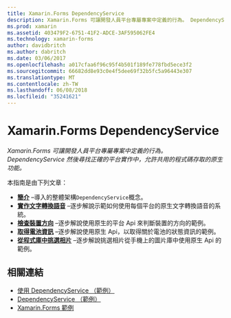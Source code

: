 ```yaml
---
title: Xamarin.Forms DependencyService
description: Xamarin.Forms 可讓開發人員平台專屬專案中定義的行為。 DependencyService 然後尋找正確的平台實作中，允許共用的程式碼存取的原生功能。
ms.prod: xamarin
ms.assetid: 403479F2-6751-41F2-ADCE-3AF595062FE4
ms.technology: xamarin-forms
author: davidbritch
ms.author: dabritch
ms.date: 03/06/2017
ms.openlocfilehash: a017cfaa6f96c95f4b501f189fe778fbd5ece3f2
ms.sourcegitcommit: 66682dd8e93c0e4f5dee69f32b5fc5a96443e307
ms.translationtype: MT
ms.contentlocale: zh-TW
ms.lasthandoff: 06/08/2018
ms.locfileid: "35241621"
---
```

# <a name="xamarinforms-dependencyservice"></a>Xamarin.Forms DependencyService

_Xamarin.Forms 可讓開發人員平台專屬專案中定義的行為。DependencyService 然後尋找正確的平台實作中，允許共用的程式碼存取的原生功能。_

本指南是由下列文章：

- **[簡介](introduction.md)** &ndash;導入的整體架構`DependencyService`概念。
- **[實作文字轉換語音](text-to-speech.md)** &ndash;逐步解說示範如何使用每個平台的原生文字轉換語音的系統。
- **[檢查裝置方向](device-orientation.md)** &ndash;逐步解說使用原生的平台 Api 來判斷裝置的方向的範例。
- **[取得電池資訊](battery-info.md)** &ndash;逐步解說使用原生 Api，以取得關於電池的狀態資訊的範例。
- **[從程式庫中挑選相片](photo-picker.md)** &ndash;逐步解說挑選相片從手機上的圖片庫中使用原生 Api 的範例。


## <a name="related-links"></a>相關連結

- [使用 DependencyService （範例）](https://developer.xamarin.com/samples/UsingDependencyService)
- [DependencyService （範例）](https://developer.xamarin.com/samples/xamarin-forms/DependencyService/DependencyServiceSample)
- [Xamarin.Forms 範例](https://github.com/xamarin/xamarin-forms-samples)
